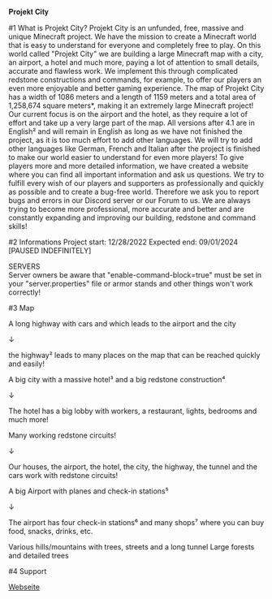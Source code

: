 𝐏𝐫𝐨𝐣𝐞𝐤𝐭 𝐂𝐢𝐭𝐲  

#1 What is Projekt City?
Projekt City is an unfunded, free, massive and unique Minecraft project. We have the mission to create a Minecraft world that is easy to understand for everyone and completely free to play. 
On this world called "Projekt City" we are building a large Minecraft map with a city, an airport, a hotel and much more, paying a lot of attention to small details, accurate and flawless work. We implement this through complicated redstone constructions and commands, for example, to offer our players an even more enjoyable and better gaming experience. 
The map of Projekt City has a width of 1086 meters and a length of 1159 meters and a total area of 1,258,674 square meters*, making it an extremely large Minecraft project!
Our current focus is on the airport and the hotel, as they require a lot of effort and take up a very large part of the map. 
All versions after 4.1 are in English² and will remain in English as long as we have not finished the project, as it is too much effort to add other languages. We will try to add other languages like German, French and Italian after the project is finished to make our world easier to understand for even more players!
To give players more and more detailed information, we have created a website where you can find all important information and ask us questions. We try to fulfill every wish of our players and supporters as professionally and quickly as possible and to create a bug-free world. Therefore we ask you to report bugs and errors in our Discord server or our Forum to us. We are always trying to become more professional, more accurate and better and are constantly expanding and improving our building, redstone and command skills!


#2 Informations
Project start: 12/28/2022
Expected end: 09/01/2024 [PAUSED INDEFINITELY]

SERVERS  
Server owners be aware that "enable-command-block=true" must be set in your "server.properties" file or armor stands and other things won't work correctly!


#3 Map

A long highway with cars and which leads to the airport and the city

↓

the highway² leads to many places on the map that can be reached quickly and easily!


A big city with a massive hotel³ and a big redstone construction⁴

↓

The hotel has a big lobby with workers, a restaurant, lights, bedrooms and much more!



Many working redstone circuits!

↓

Our houses, the airport, the hotel, the city, the highway, the tunnel and the cars work with redstone circuits!


A big Airport with planes and check-in stations⁵

↓

The airport has four check-in stations⁶ and many shops⁷ where you can buy food, snacks, drinks, etc.


Various hills/mountains with trees, streets and a long tunnel
Large forests and detailed trees


#4 Support

[Webseite](https://bit.ly/ProjektCity)
